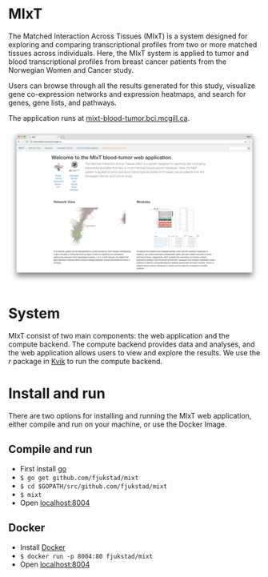# MIxT
The Matched Interaction Across Tissues (MIxT) is a system designed for exploring
and comparing transcriptional profiles from two or more matched tissues across
individuals. Here, the MIxT system is applied to tumor and blood transcriptional
profiles from breast cancer patients from the Norwegian Women and Cancer study.

Users can browse through all the results generated for this study, visualize
gene co-expression networks and expression heatmaps, and search for genes, gene
lists, and pathways. 

The application runs at [mixt-blood-tumor.bci.mcgill.ca](http://mixt-blood-tumor.bci.mcgill.ca). 


![Screenshot of the welcome page](public/img/screenshot.png) 

# System
MIxT consist of two main components: the web application and the
compute backend. The compute backend provides data and analyses, and the web
application allows users to view and explore the results. We use the *r* package
in [Kvik](http://github.com/fjukstad/kvik) to run the compute backend. 

# Install and run 
There are two options for installing and running the MIxT web
application, either compile and run on your machine, or use the Docker Image. 

## Compile and run 
- First install [go](http://golang.org)
- `$ go get github.com/fjukstad/mixt`
- `$ cd $GOPATH/src/github.com/fjukstad/mixt`
- `$ mixt `
- Open [localhost:8004](localhost:8004) 

## Docker
- Install [Docker](http://docker.com) 
- `$ docker run -p 8004:80 fjukstad/mixt` 
- Open [localhost:8004](localhost:8004) 

